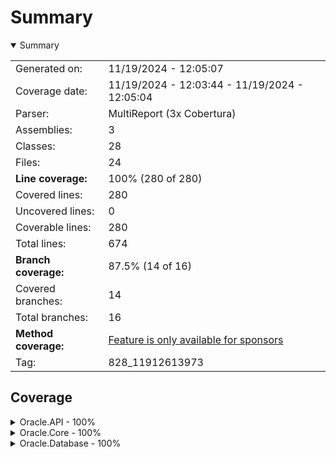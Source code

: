 # Summary
<details open><summary>Summary</summary>

|||
|:---|:---|
| Generated on: | 11/19/2024 - 12:05:07 |
| Coverage date: | 11/19/2024 - 12:03:44 - 11/19/2024 - 12:05:04 |
| Parser: | MultiReport (3x Cobertura) |
| Assemblies: | 3 |
| Classes: | 28 |
| Files: | 24 |
| **Line coverage:** | 100% (280 of 280) |
| Covered lines: | 280 |
| Uncovered lines: | 0 |
| Coverable lines: | 280 |
| Total lines: | 674 |
| **Branch coverage:** | 87.5% (14 of 16) |
| Covered branches: | 14 |
| Total branches: | 16 |
| **Method coverage:** | [Feature is only available for sponsors](https://reportgenerator.io/pro) |
| Tag: | 828_11912613973 |

</details>

## Coverage
<details><summary>Oracle.API - 100%</summary>

|**Name**|**Line**|**Branch**|
|:---|---:|---:|
|**Oracle.API**|**100%**|**85.7%**|
|Oracle.API.Controllers.DepartmentV1Controller|100%|83.3%|
|Oracle.API.Controllers.EmployeeV1Controller|100%|83.3%|
|Program|100%|100%|

</details>
<details><summary>Oracle.Core - 100%</summary>

|**Name**|**Line**|**Branch**|
|:---|---:|---:|
|**Oracle.Core**|**100%**|****|
|Oracle.Core.CreateDepartmentRequest|100%||
|Oracle.Core.CreateEmployeeRequest|100%||
|Oracle.Core.Department|100%||
|Oracle.Core.DepartmentsResponse|100%||
|Oracle.Core.Employee|100%||
|Oracle.Core.EmployeesResponse|100%||
|Oracle.Core.Incoming.Commands.CreateDepartmentCommandHandler|100%||
|Oracle.Core.Incoming.Commands.CreateUserCommandHandler|100%||
|Oracle.Core.Incoming.Commands.DeleteDepartmentCommand|100%||
|Oracle.Core.Incoming.Commands.DeleteDepartmentCommandHandler|100%||
|Oracle.Core.Incoming.Commands.DeleteEmployeeCommand|100%||
|Oracle.Core.Incoming.Commands.DeleteUserCommandHandler|100%||
|Oracle.Core.Incoming.Queries.GetDepartmentQuery|100%||
|Oracle.Core.Incoming.Queries.GetDepartmentQueryHandler|100%||
|Oracle.Core.Incoming.Queries.GetDepartmentsQueryHandler|100%||
|Oracle.Core.Incoming.Queries.GetEmployeeQuery|100%||
|Oracle.Core.Incoming.Queries.GetUserQueryHandler|100%||
|Oracle.Core.Incoming.Queries.GetUsersQueryHandler|100%||
|Oracle.Core.Outgoing.DepartmentData|100%||
|Oracle.Core.Outgoing.EmployeeData|100%||

</details>
<details><summary>Oracle.Database - 100%</summary>

|**Name**|**Line**|**Branch**|
|:---|---:|---:|
|**Oracle.Database**|**100%**|**100%**|
|Oracle.Database.DepartmentDataConfiguration|100%||
|Oracle.Database.DepartmentRepository|100%||
|Oracle.Database.EmployeeDataConfiguration|100%||
|Oracle.Database.EmployeeRepository|100%||
|Oracle.Database.OracleDbContext|100%|100%|

</details>
